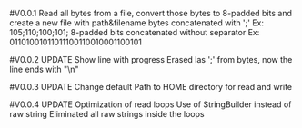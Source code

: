 #V0.0.1
Read all bytes from a file, convert those bytes to 8-padded bits and create a new file with
path&filename
bytes concatenated with ';' Ex: 105;110;100;101;
8-padded bits concatenated without separator Ex: 01101001011011100110010001100101

#V0.0.2
UPDATE
Show line with progress
Erased las ';' from bytes, now the line ends with "\n"

#V0.0.3
UPDATE
Change default Path to HOME directory for read and write

#V0.0.4
UPDATE
Optimization of read loops
Use of StringBuilder instead of raw string
Eliminated all raw strings inside the loops